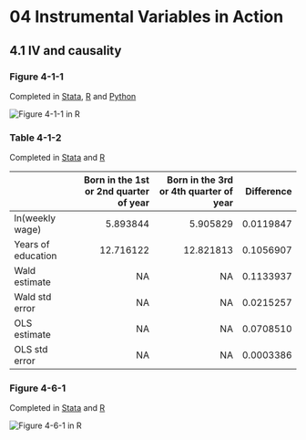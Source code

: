 # 04 Instrumental Variables in Action
## 4.1 IV and causality

### Figure 4-1-1

Completed in [Stata](Figure%204-1-1.do), [R](Figure%204-1-1.r) and [Python](Figure%204-1-1.py)

![Figure 4-1-1 in R](https://raw.githubusercontent.com/vikjam/mostly-harmless-replication/master/04%20Instrumental%20Variables%20in%20Action/Figure%204-1-1-R.png)

### Table 4-1-2

Completed in [Stata](Table%204-1-2.do) and [R](Table%204-1-2.r)

|                   | Born in the 1st or 2nd quarter of year| Born in the 3rd or 4th quarter of year| Difference|
|:------------------|--------------------------------------:|--------------------------------------:|----------:|
|ln(weekly wage)    |                               5.893844|                               5.905829|  0.0119847|
|Years of education |                              12.716122|                              12.821813|  0.1056907|
|Wald estimate      |                                     NA|                                     NA|  0.1133937|
|Wald std error     |                                     NA|                                     NA|  0.0215257|
|OLS estimate       |                                     NA|                                     NA|  0.0708510|
|OLS std error      |                                     NA|                                     NA|  0.0003386|

### Figure 4-6-1

Completed in [Stata](Figure%204-6-1.do) and [R](Figure%204-6-1.r)

![Figure 4-6-1 in R](https://github.com/vikjam/mostly-harmless-replication/blob/master/04%20Instrumental%20Variables%20in%20Action/Figure%204-6-1-R.png?raw=true)
